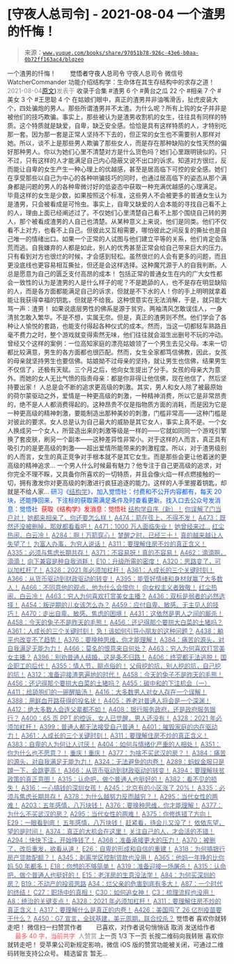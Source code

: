 # [守夜人总司令] - 2021-08-04 一个渣男的忏悔！

> 来源：[`www.yuque.com/books/share/97051b78-926c-43e6-b0aa-0b72ff163ac4/blqzeo`](https://www.yuque.com/books/share/97051b78-926c-43e6-b0aa-0b72ff163ac4/blqzeo)

<ne-p id="520f42f3293818f927861ebbd5b15da4_p_0" data-lake-id="520f42f3293818f927861ebbd5b15da4_p_0"><ne-text id="uf02bec66" style="color: rgb(51, 51, 51);">一个渣男的忏悔！</ne-text></ne-p> <ne-p id="69934cd57f8e5a1d229fcc244341b30f" data-lake-id="69934cd57f8e5a1d229fcc244341b30f"><ne-text id="u6a3e75ae" ne-fontsize="12" style="color: rgb(255, 255, 255);">原创</ne-text><ne-text id="u35a32d8d" ne-fontsize="14">觉悟者</ne-text><ne-text id="u01ec93dd" ne-fontsize="14">守夜人总司令</ne-text></ne-p> <ne-p id="300048ecbebc371e7f5a28cc45e33140" data-lake-id="300048ecbebc371e7f5a28cc45e33140"><ne-text id="ua90ec8c8" ne-fontsize="14" ne-bold="true" style="color: rgb(51, 51, 51);">守夜人总司令</ne-text></ne-p> <ne-p id="cdaa0a24d3ab7692e5ed270255c49f20" data-lake-id="cdaa0a24d3ab7692e5ed270255c49f20"><ne-text id="uc6c848e8" ne-fontsize="14" style="color: rgb(51, 51, 51);">微信号</ne-text><ne-text id="u040de454" ne-fontsize="14" style="color: rgb(51, 51, 51);">WatcherCommander</ne-text></ne-p> <ne-p id="f93b2638a045f32ee723b923d10fc1b0" data-lake-id="f93b2638a045f32ee723b923d10fc1b0"><ne-text id="u62843ae3" ne-fontsize="14" style="color: rgb(51, 51, 51);">功能介绍</ne-text><ne-text id="ubf332b35" ne-fontsize="14" style="color: rgb(51, 51, 51);">结构学：生命体在其生存结构中的求存之道！</ne-text></ne-p> <ne-p id="e21e246aa7303cd95b79653f5a49bbe3" data-lake-id="e21e246aa7303cd95b79653f5a49bbe3"><ne-text id="u4d8644d5" style="color: rgb(140, 140, 140);">2021-08-04</ne-text>[<ne-text id="ubee70393" ne-fontsize="14">原文</ne-text>](https://mp.weixin.qq.com/s?__biz=MzAxNDk1NjI2Mw==&mid=2247487012&idx=1&sn=42b2ce9db78ac07af88999902a8cf2f0&chksm=9b8a2dacacfda4ba416eead296009c68f8a0982de32726f4fa0a8bf96694829726253c79835d#rd))<ne-text id="ua62c8f10" ne-fontsize="14" style="color: rgb(140, 140, 140);">发表于</ne-text></ne-p> <ne-p id="9859ef74b394d95da3f91a5e6d998f0b" data-lake-id="9859ef74b394d95da3f91a5e6d998f0b"><ne-text id="ua5f592b7" style="color: rgb(51, 51, 51);">收录于合集</ne-text></ne-p> <ne-p id="3d41b93fcb350e5ec96d96b35c53b7ee" data-lake-id="3d41b93fcb350e5ec96d96b35c53b7ee"><ne-text id="u74f7f944" style="color: rgb(51, 51, 51);">#渣男 6 个</ne-text></ne-p> <ne-p id="28cd6afd122dbf9ca008a507bdcaf04f" data-lake-id="28cd6afd122dbf9ca008a507bdcaf04f"><ne-text id="ua4013744" style="color: rgb(51, 51, 51);">#黄台之瓜 22 个</ne-text></ne-p> <ne-p id="311424012eddcfc5400a69dbec472311" data-lake-id="311424012eddcfc5400a69dbec472311"><ne-text id="u8feb84ee" style="color: rgb(51, 51, 51);">#相亲 7 个</ne-text></ne-p> <ne-p id="28f7c9e2846c5af450e958befaf499cb" data-lake-id="28f7c9e2846c5af450e958befaf499cb"><ne-text id="u0e97153d" style="color: rgb(51, 51, 51);">#美女 3 个</ne-text></ne-p> <ne-p id="10b51d807d226504c100c0cf4ca5a643" data-lake-id="10b51d807d226504c100c0cf4ca5a643"><ne-text id="uaeaca799" style="color: rgb(51, 51, 51);">#王思聪 4 个</ne-text></ne-p> <ne-p id="75580283d1060dc52f3cd9200420aa8e" data-lake-id="75580283d1060dc52f3cd9200420aa8e"><ne-text id="u3d7c6607" style="color: rgb(51, 51, 51);">在姑娘们眼中，真正的渣男并非油嘴滑舌，扯虎皮装大个，四处骗炮的男人。那些所谓渣男并不太渣。为什么呢？所有上钩的女子并非是被他们的技巧欺骗。事实上，那些被认为是渣男收割机的女生，往往具有同样的特质。这个特质就是缺爱，自卑，缺乏安全感。恰恰是具有这样特质的人，才特别吃那一套。因为那一套是正常人坚持不下去的，但正常的女生也不需要别人那样对她。所以，谈不上是那些男人欺骗了那些女人，而是存在那种缺陷的女性天然的偏好那种男人。你以为她们心里不清楚对方是什么货色吗？她们心里跟明镜似的。只不过，只有这样的人才能满足自己内心隐蔽又说不出口的诉求。知道对方很烂，反而能让自卑的女生产生一种心理上的优越感，甚至是居高临下可控的安全感。她们在享受那些以自己为中心的各种哄骗技巧的同时，也通过居高临下的姿态从那个满身都是问题的男人的各种卑微讨好的低姿态中获取一种充满优越感的心理满足。</ne-text></ne-p> <ne-p id="b33a216ec5c97007a74b337b984bfa79" data-lake-id="b33a216ec5c97007a74b337b984bfa79"><ne-text id="u6fc70fcc" style="color: rgb(51, 51, 51);">毕竟这样的女生是少数，如果按照这个标准，这些男人不会被更多的普通女生认为是渣男，只会被看成是可怜虫。事实上，自卑又缺爱的人会本能的寻找自己看不上的人，理由上面已经阐述过了。不仅她们心里清楚自己看不上那个围绕自己转的男人，那个被看成渣男的人自己也清楚。从某种意义上来说，他们是同类。他们不仅看不上对方，也看不上自己。但彼此又互相需要，哪怕彼此之间反复的撕扯也是自己唯一的情绪出口。如果一个正常的人试图与他们建立平等的关系，他们肯定会落荒而逃。自我嫌弃的人都是如此，别人的优秀甚至正常会给自己带来巨大的压力。只有看到对方也很烂的时候，才会感到轻松。虽然很烂的人会有更多的问题，而且更没底线也更容易相互撕扯，但还是会这样选择。这种魔咒源于人的自我判断。人总是愿意为自己的匮乏支付高昂的成本！</ne-text></ne-p> <ne-p id="a437b74311e141ceeb63b682769f919b" data-lake-id="a437b74311e141ceeb63b682769f919b"><ne-text id="u8d5d641d" style="color: rgb(51, 51, 51);">包括正常的普通女生在内的广大女性都会一致性的认为是渣男的人是什么样子的呢？不是跪舔的人，也不是存在明显缺陷的人，而是各方面都能满足自己的诉求，但就是不下水的人！你的手上明明就拿着能让我获得幸福的钥匙，但就是不给我。这种恨意实在无法消解，于是，就只能大骂一声：渣男！</ne-text></ne-p> <ne-p id="5e09ccbef2d56469e8ea3b8a4b6ddd59" data-lake-id="5e09ccbef2d56469e8ea3b8a4b6ddd59"><ne-text id="u4c3fcb31" style="color: rgb(51, 51, 51);">如果说底层男性的佛系是源于贫穷。两袖清风怎敢误佳人，一身清贫怎敢入繁华。不是不想，实属无奈。但是，真正的渣男则不然。他们学会了各种让人愉悦的套路，也能支付得起各种仪式的成本。然而，当这一切都轻车熟路且毫不费力之时，整个游戏就变得索然无味，他们往往就会滋生出删号不玩的冲动。曾经又个这样的案例：一位高知家庭的漂亮姑娘领了一个男生去见父母。本来一切都比较满意，男生的各方面都也很匹配。然而，女生全家都笃信佛教，因此，女孩的母亲就坚持男生也要信佛。姑娘拗不过母亲的坚持，就让男生也信佛，结果男生不仅信了，还极有天赋。三个月之后，他向女生提出了分手。女孩的母亲大为意外。而她的女人无比气愤的指责母亲：都是你非得让他信佛，现在他信了，然后坚持要出家！</ne-text></ne-p> <ne-p id="ec603a6e14544c2954b32758ee8d2c03" data-lake-id="ec603a6e14544c2954b32758ee8d2c03"><ne-text id="u516b7af9" style="color: rgb(51, 51, 51);">人总是会不断的追求更高级的刺激。其实，男人和女人除了被最原始的荷尔蒙驱动之外，爱情是一种更高级的刺激，一种精神消费，所以它是非常昂贵的，绝不是人人都消费得起的。这种昂贵不仅是指物质方面的消耗，而是因为它是一种更高级的精神刺激，要能制造出那种美妙的刺激，门槛非常高——这种门槛是对彼此的要求。女人总是认为自己最大的威胁是其它女人，事实上真不是。一个女人换成另一个女人，所营造出来的刺激等级是一样的——它就如同同一个游戏引擎换了套皮肤，刷另一个副本——这种差异性非常小。对于这样的人而言，真正具有吸引力的是更高级的刺激——超出爱情所能带来的刺激程度。所以，对于渣男级别的人而言，女生的真正竞争对手根本就不是其它女生。而是那些会更让他着迷的更高级的精神追求…</ne-text></ne-p> <ne-p id="89672b9692903f73e89c51b3acf7adb3" data-lake-id="89672b9692903f73e89c51b3acf7adb3"><ne-text id="u46a999ce" style="color: rgb(51, 51, 51);">一个男人什么时候最有魅力？他专注于自己更高级的追求，对你完全不理不睬，又具备你所喜欢的一切特质，并且会像火焰一样点燃接触的一切，拥有激发你对更高级的刺激进行疯狂追逐的能力。这样的人手里握着钥匙，却就是不给人家…</ne-text></ne-p> <ne-p id="1e3f01a873ba3473af571a6275d730c1" data-lake-id="1e3f01a873ba3473af571a6275d730c1"><ne-text id="u578903ea" ne-bold="true" style="color: rgb(0, 82, 255);">研习《</ne-text>[<ne-text id="u01fdfa8e" ne-bold="true" style="color: rgb(87, 107, 149);">结构学</ne-text>](https://mp.weixin.qq.com/mp/appmsgalbum?action=getalbum&album_id=1318317199878225920&__biz=MzAxNDk1NjI2Mw==#wechat_redirect)<ne-text id="uf8d0e8ee" ne-bold="true" style="color: rgb(0, 82, 255);">》，加入觉悟社：付费和不公开内容都有，每天 20 块，还能挣回来，下注标的获取需满足条件及时查看更新。</ne-text><ne-text id="u75bf9953" style="color: rgb(0, 82, 255);">找入口去公众号发消息：觉悟社 </ne-text></ne-p> <ne-p id="53b4ac9ec94752b0775a9a5d533ec86d" data-lake-id="53b4ac9ec94752b0775a9a5d533ec86d" ne-alignment="center"><ne-text id="ub9decee9" ne-fontsize="13" style="color: rgb(255, 0, 0);">获取《结构学》发消息</ne-text><ne-text id="ud3d63e1d" ne-fontsize="13" ne-bold="true" style="color: rgb(255, 0, 0);">：觉悟社</ne-text></ne-p>  <ne-p id="8a687762c8676395bbd61802a67ffd16" data-lake-id="8a687762c8676395bbd61802a67ffd16"><ne-card data-card-name="image" data-card-type="inline" id="HGnWO" ne-fontsize="13" data-event-boundary="card" style="color: rgb(53, 53, 53);"><ne-p id="4228eae95eca4655b48dddfcee5f5e39" data-lake-id="4228eae95eca4655b48dddfcee5f5e39">[<ne-text id="uc883fd75" ne-fontsize="13" ne-bold="true" style="color: rgb(87, 107, 149);">结构学自序（新）！</ne-text>](http://mp.weixin.qq.com/s?__biz=MzIzMDYwOTM0Mg==&mid=2247485283&idx=1&sn=aa2b8554b8e5040f8f959636feaa06a3&chksm=e8b19fb2dfc616a430aa381b8da0815311244e694a69809cd92d0602ac34cfe5f1f419b3745e&scene=21#wechat_redirect)</ne-p> <ne-p id="adfbdbadf35b508e108ad4b821505599" data-lake-id="adfbdbadf35b508e108ad4b821505599">[<ne-text id="u665d2340" ne-bold="true" style="color: rgb(87, 107, 149);">你误解了门当户对！</ne-text>](http://mp.weixin.qq.com/s?__biz=MzAxNDk1NjI2Mw==&mid=2247486972&idx=1&sn=374297ef4332b1dc1c96c6e2f10e3212&chksm=9b8a2e74acfda762739dd58bec2cabe8b8d44717705d356953b94089dacb9225f702d4f76b31&scene=21#wechat_redirect)</ne-p> <ne-p id="75bd1d1d75f6fa4792f65d6ccf14d73e" data-lake-id="75bd1d1d75f6fa4792f65d6ccf14d73e">[<ne-text id="u916bfc89" ne-bold="true" style="color: rgb(87, 107, 149);">她都来相亲了，你还要怎么样！</ne-text>](http://mp.weixin.qq.com/s?__biz=MzAxNDk1NjI2Mw==&mid=2247486952&idx=1&sn=698aec6916d2eca5e758c25c4c634346&chksm=9b8a2e60acfda776b80a4f2f0d5c2fe4921fc821cdf029fa9d2fdc52fd708fc5a0b980d5d3d0&scene=21#wechat_redirect)</ne-p> <ne-p id="160a812c13e2d10c2292a404fd54f36d" data-lake-id="160a812c13e2d10c2292a404fd54f36d">[<ne-text id="u1369aa5e" ne-bold="true" style="color: rgb(87, 107, 149);">A474：箭在弦上，不得不发！</ne-text>](http://mp.weixin.qq.com/s?__biz=MzIzMDYwOTM0Mg==&mid=2247486092&idx=1&sn=d93b0ab35ba2828a708658dbd2e5ad9b&chksm=e8b1925ddfc61b4b12bc1b6a7e7e25a2fe7ff149b1c4f64810b2a5eefa97b8dc1bd1899dcf00&scene=21#wechat_redirect)</ne-p> <ne-p id="79d758d30c9f3ce4ec7a98a2f86f1e90" data-lake-id="79d758d30c9f3ce4ec7a98a2f86f1e90">[<ne-text id="ue5f9398d" ne-bold="true" style="color: rgb(87, 107, 149);">A473：既然还没被删掉，那就都看看吧！</ne-text>](http://mp.weixin.qq.com/s?__biz=MzAxNDk1NjI2Mw==&mid=2247487000&idx=1&sn=f379e55a20266461eda21ca7579488ae&chksm=9b8a2d90acfda4867941f50c44c78307c32b34b1bb40133fcaeb780e00231c17a528768e8d3b&scene=21#wechat_redirect)</ne-p> <ne-p id="e514858823a3e060446a7581119c9e90" data-lake-id="e514858823a3e060446a7581119c9e90">[<ne-text id="u03f59ae8" ne-bold="true" style="color: rgb(87, 107, 149);">A471：1000 万人面临失业！</ne-text>](http://mp.weixin.qq.com/s?__biz=MzIzMDYwOTM0Mg==&mid=2247486048&idx=1&sn=bf4938c29795e6b87e12bf1297f4583d&chksm=e8b192b1dfc61ba79abd79a8466233e918139d75e45a635323df32428b429405ecd140142e20&scene=21#wechat_redirect)</ne-p> <ne-p id="84c640cbf52e5f1724b4b115513eac72" data-lake-id="84c640cbf52e5f1724b4b115513eac72">[<ne-text id="uc4df7c21" style="color: rgb(87, 107, 149);">她曾经来过…</ne-text>](http://mp.weixin.qq.com/s?__biz=MzIzMDYwOTM0Mg==&mid=2247485952&idx=1&sn=34d55be594aab93b19679950b6ed5e71&chksm=e8b192d1dfc61bc755baa4666bf8ac2bdb2951685cc365029c18747e9bd694e78be2e6764413&scene=21#wechat_redirect)</ne-p> <ne-p id="01ad54792a244b523855de066c32d024" data-lake-id="01ad54792a244b523855de066c32d024">[<ne-text id="ue6c4c6c3" style="color: rgb(87, 107, 149);">红尘热闹，白云冷！</ne-text>](http://mp.weixin.qq.com/s?__biz=MzAxNDk1NjI2Mw==&mid=2247486913&idx=1&sn=6b387c24eb6d5e30ed150e13eded77a1&chksm=9b8a2e49acfda75fdfcfe0a7770792cdd85568a9ecb1bd9b67508b29df853aaba08bf27356d5&scene=21#wechat_redirect)</ne-p> <ne-p id="a7b3588eb823c878c27ecb5b1cfa7138" data-lake-id="a7b3588eb823c878c27ecb5b1cfa7138">[<ne-text id="u17d08e64" ne-bold="true" style="color: rgb(87, 107, 149);">A284：啊！万箭穿心！</ne-text>](http://mp.weixin.qq.com/s?__biz=MzAxNDk1NjI2Mw==&mid=2247486135&idx=1&sn=e950149b9b9147e9199cfc6093605950&chksm=9b8a293facfda029419b911d4b4fa91c73bbaf695b206df2cf15124d843f4bf4b80673baa394&scene=21#wechat_redirect)</ne-p> <ne-p id="894c2b261c1f51df43d64eac6e9d21fd" data-lake-id="894c2b261c1f51df43d64eac6e9d21fd">[<ne-text id="u65c667f1" ne-bold="true" style="color: rgb(87, 107, 149);">梦醒之时，已经三十！</ne-text>](http://mp.weixin.qq.com/s?__biz=MzIzMDYwOTM0Mg==&mid=2247484378&idx=1&sn=e3a058584a13d7a5267315113964280d&chksm=e8b19b0bdfc6121df4af4b77d2d826fd0f4132ccfdee48132ce8cf86eb1ba45b898be83d1dc7&scene=21#wechat_redirect)</ne-p> <ne-p id="597e960756f24bc1b4c092d4004cdd02" data-lake-id="597e960756f24bc1b4c092d4004cdd02">[<ne-text id="u34bb2c35" style="color: rgb(87, 107, 149);">真的越来越让人失望了！</ne-text>](http://mp.weixin.qq.com/s?__biz=MzAxNDk1NjI2Mw==&mid=2247486978&idx=1&sn=476c0213daf06806a9cb4179f8fd2011&chksm=9b8a2d8aacfda49c36a98c6af180992a4f621f62b4aee05d95db53cb52d24d3945b8cf9b32e7&scene=21#wechat_redirect)</ne-p> <ne-p id="9d766dc35c6b9939da03d0cf5069b3ca" data-lake-id="9d766dc35c6b9939da03d0cf5069b3ca">[<ne-text id="u0391900a" ne-fontsize="13" style="color: rgb(87, 107, 149);">为富人办事，为穷人说话！</ne-text>](http://mp.weixin.qq.com/s?__biz=MzIzMDYwOTM0Mg==&mid=2247484462&idx=1&sn=195ebab17907fba73c69ae7a11bc40ad&chksm=e8b19cffdfc615e9b2f88327d492813afa3656859f4d67a6d831ac1cf684a54b760a8b8edcd6&scene=21#wechat_redirect)</ne-p> <ne-p id="926d60f5813fe6850edc1a2f69121711" data-lake-id="926d60f5813fe6850edc1a2f69121711">[<ne-text id="u51a8b302" ne-bold="true" style="color: rgb(87, 107, 149);">A311：要理解住房不炒的真正含义！</ne-text>](http://mp.weixin.qq.com/s?__biz=MzIzMDYwOTM0Mg==&mid=2247484959&idx=1&sn=090583ec50bfd9febec1de463c2672f6&chksm=e8b19ecedfc617d8629080f6745c8de013cfe875de26eef6767b2d5c10782650223ed15f807b&scene=21#wechat_redirect)</ne-p> <ne-p id="f969793d9ef2efeab44a073a545c697a" data-lake-id="f969793d9ef2efeab44a073a545c697a">[<ne-text id="uae660ef0" style="color: rgb(87, 107, 149);">A335：必须与焦虑长期共存！</ne-text>](http://mp.weixin.qq.com/s?__biz=MzIzMDYwOTM0Mg==&mid=2247486029&idx=1&sn=45b888eb3452a9104ed36243fdbb4aa2&chksm=e8b1929cdfc61b8a7b7854939f2d4c7581c88e5d1ea5a034c0154c6349db158944ffafd55cf7&scene=21#wechat_redirect)</ne-p> <ne-p id="6b610739d460ec9697b724a45a7fe0c9" data-lake-id="6b610739d460ec9697b724a45a7fe0c9">[<ne-text id="ua1292a80" style="color: rgb(87, 107, 149);">A371：不容易呀！真的不容易！</ne-text>](http://mp.weixin.qq.com/s?__biz=MzIzMDYwOTM0Mg==&mid=2247486041&idx=1&sn=fec513708b0d9bc83b5912a358fcb434&chksm=e8b19288dfc61b9e1edbb310bb2ae057d613729fa466ae986dc536610924cb9d6ebc8531c262&scene=21#wechat_redirect)</ne-p> <ne-p id="1d03f9a6af4b307cc60d7956552b8e2d" data-lake-id="1d03f9a6af4b307cc60d7956552b8e2d">[<ne-text id="uc528195b" style="color: rgb(87, 107, 149);">A462：滴滴啊，滴滴！</ne-text>](http://mp.weixin.qq.com/s?__biz=MzIzMDYwOTM0Mg==&mid=2247485987&idx=1&sn=b148f4fdd1b8e4c5a6adb9d8ee37eb07&chksm=e8b192f2dfc61be45f8f6378c8a11a241ae609bc3afbc389d32df451c5f0e562ba590bcee88f&scene=21#wechat_redirect)</ne-p> <ne-p id="ff6675096ecd5cc74d90df6d2b4a87ba" data-lake-id="ff6675096ecd5cc74d90df6d2b4a87ba">[<ne-text id="u3d963320" style="color: rgb(87, 107, 149);">向下兼容是种自我消耗！</ne-text>](http://mp.weixin.qq.com/s?__biz=MzAxNDk1NjI2Mw==&mid=2247486535&idx=1&sn=e87304f3a33f1cd0425186362901eb04&chksm=9b8a2fcfacfda6d92af7f3b026ef129368c01361e40f2db3be32500a1e68fb99f1f35ec22a6b&scene=21#wechat_redirect)</ne-p> <ne-p id="afe89ac08ca183d3272463a618dbd5f7" data-lake-id="afe89ac08ca183d3272463a618dbd5f7">[<ne-text id="u263d95aa" ne-bold="true" style="color: rgb(87, 107, 149);">E10：升级所需的密度！</ne-text>](http://mp.weixin.qq.com/s?__biz=MzAxNDk1NjI2Mw==&mid=2247485337&idx=1&sn=e93780b3d10de5b467e71f326eb12838&chksm=9b8a2411acfdad07d858079223ba3eda77fe88caa8d769030eb67c15f5511fab584f8d1244ca&scene=21#wechat_redirect)</ne-p> <ne-p id="80061861e32f5094f33760f409404fee" data-lake-id="80061861e32f5094f33760f409404fee">[<ne-text id="u97f7bb4d" ne-fontsize="13" ne-bold="true" style="color: rgb(87, 107, 149);">A320：思路变了，可以加杠杆了！</ne-text>](http://mp.weixin.qq.com/s?__biz=MzIzMDYwOTM0Mg==&mid=2247485041&idx=1&sn=add2174fa42806f885a456a072ee4fee&chksm=e8b19ea0dfc617b6734e013f780112fdd88f28ad5312ce423fea1d75da4c3757660dab175208&scene=21#wechat_redirect)</ne-p> <ne-p id="95c5a85966dcd20dfb22686f369ae14c" data-lake-id="95c5a85966dcd20dfb22686f369ae14c">[<ne-text id="u95ebe62a" ne-bold="true" style="color: rgb(87, 107, 149);">A328：2021 年必须加杠杆！</ne-text>](http://mp.weixin.qq.com/s?__biz=MzIzMDYwOTM0Mg==&mid=2247485087&idx=1&sn=24d72f6a71bddb8954a03be5db246538&chksm=e8b19e4edfc617587a8ae645885a89ab8c3c6f67730a026d9c7c9a94ab3051ca480302147fc0&scene=21#wechat_redirect)</ne-p> <ne-p id="0993424b0cb975b050414dc5a1276a38" data-lake-id="0993424b0cb975b050414dc5a1276a38">[<ne-text id="uade130f2" ne-bold="true" style="color: rgb(87, 107, 149);">A361：人成长的三个关键时刻！</ne-text>](http://mp.weixin.qq.com/s?__biz=MzAxNDk1NjI2Mw==&mid=2247486472&idx=1&sn=8b46d73659ff81e3d7bd544e1718a94f&chksm=9b8a2f80acfda69601b059cb0180f8841eda098200c32c84ad6430bb8fbe33a9021fa7890344&scene=21#wechat_redirect)</ne-p> <ne-p id="4d24904105b7e81901f74366283d688a" data-lake-id="4d24904105b7e81901f74366283d688a">[<ne-text id="u949d0f3f" ne-bold="true" style="color: rgb(87, 107, 149);">A366：从货币驱动到财政驱动的转变！</ne-text>](http://mp.weixin.qq.com/s?__biz=MzIzMDYwOTM0Mg==&mid=2247485347&idx=1&sn=a916df57ddc7230366719fbecc6c1704&chksm=e8b19f72dfc61664fd99844bfe3ffffb5d6f088807c84d99f11ddbc7410b2eed67bc4c615d53&scene=21#wechat_redirect)</ne-p> <ne-p id="10fc9f3ae592967d9b097e22cef9c400" data-lake-id="10fc9f3ae592967d9b097e22cef9c400">[<ne-text id="u3e5daec1" ne-bold="true" style="color: rgb(87, 107, 149);">A395：能管好情绪和身材就赢了大多数人！</ne-text>](http://mp.weixin.qq.com/s?__biz=MzIzMDYwOTM0Mg==&mid=2247485513&idx=1&sn=1d5d250c1e4db7d1b6d3072e559b4426&chksm=e8b19098dfc6198e415af60c0ba7dfa61e698a502a658c26205b2289bbd2e33502a77154c9a8&scene=21#wechat_redirect)</ne-p> <ne-p id="769eae942285ca8b3a776d9cee60e352" data-lake-id="769eae942285ca8b3a776d9cee60e352">[<ne-text id="u2cbe99f0" style="color: rgb(87, 107, 149);">A466：不同意他的观点，他为什么会恨你！</ne-text>](http://mp.weixin.qq.com/s?__biz=MzIzMDYwOTM0Mg==&mid=2247486017&idx=1&sn=c43fc42bef087329cbd30efe3cfac9c1&chksm=e8b19290dfc61b868ecab28cc923eaf39a3fa4af90166d41bdaeeab0cbb1c450f46963c7a537&scene=21#wechat_redirect)</ne-p> <ne-p id="bfa89cef0dd50d1f5bb483d38d8600a5" data-lake-id="bfa89cef0dd50d1f5bb483d38d8600a5">[<ne-text id="u7bbc2dde" style="color: rgb(87, 107, 149);">向女权主义者致敬！</ne-text>](http://mp.weixin.qq.com/s?__biz=MzIzMDYwOTM0Mg==&mid=2247485914&idx=1&sn=cb260e0cec6b1e24661013278d412581&chksm=e8b1910bdfc6181d9f5f293493e2505dcec25647d0521d5ec62f92be5e32c04d0927583b6eb1&scene=21#wechat_redirect)</ne-p> <ne-p id="16fb42fc4a22a380d4167c62e1589620" data-lake-id="16fb42fc4a22a380d4167c62e1589620">[<ne-text id="u012b932b" ne-bold="true" style="color: rgb(87, 107, 149);">红尘热闹，白云冷！</ne-text>](http://mp.weixin.qq.com/s?__biz=MzAxNDk1NjI2Mw==&mid=2247486913&idx=1&sn=6b387c24eb6d5e30ed150e13eded77a1&chksm=9b8a2e49acfda75fdfcfe0a7770792cdd85568a9ecb1bd9b67508b29df853aaba08bf27356d5&scene=21#wechat_redirect)</ne-p> <ne-p id="43421d989be0f90481043232f7c4c273" data-lake-id="43421d989be0f90481043232f7c4c273">[<ne-text id="uc8da75a7" style="color: rgb(87, 107, 149);">A463：穷人为何喜欢打赏美女主播？</ne-text>](http://mp.weixin.qq.com/s?__biz=MzAxNDk1NjI2Mw==&mid=2247486946&idx=1&sn=02b97e3edf41d8c369d0dcd8159b34a7&chksm=9b8a2e6aacfda77c923267d9e850b21a4aa0060b4e386c39c31396d4368568819f5d8fe1b293&scene=21#wechat_redirect)</ne-p> <ne-p id="c37fc5c32212308d9fefc951479b282b" data-lake-id="c37fc5c32212308d9fefc951479b282b">[<ne-text id="ua46202ab" ne-bold="true" style="color: rgb(87, 107, 149);">A436：双标是弱者的必然选择！</ne-text>](http://mp.weixin.qq.com/s?__biz=MzIzMDYwOTM0Mg==&mid=2247485909&idx=1&sn=c64a96a6f11c7ff756ce005441035200&chksm=e8b19104dfc61812546950789d22fe83ba04b34c72337fb6dc6041ec4dfa6c2c9ec3005f80c5&scene=21#wechat_redirect)</ne-p> <ne-p id="9e87729e0a78723705594a7448ebd25c" data-lake-id="9e87729e0a78723705594a7448ebd25c">[<ne-text id="ue0d99c0f" ne-bold="true" style="color: rgb(87, 107, 149);">A454：叛逆期的儿女该怎么办？</ne-text>](http://mp.weixin.qq.com/s?__biz=MzIzMDYwOTM0Mg==&mid=2247485905&idx=1&sn=5bc216c1efbdd63a5427f2e8f14a05aa&chksm=e8b19100dfc61816cac6fa6803bd12ed6e4b5b17b041fe881287977fe3d5777be9be650b1929&scene=21#wechat_redirect)</ne-p> <ne-p id="f023a7bbe38d2c546eff3254f4c15d55" data-lake-id="f023a7bbe38d2c546eff3254f4c15d55">[<ne-text id="u56f99a98" ne-bold="true" style="color: rgb(87, 107, 149);">A459：应付自卑、敏感、无主见人的技巧！</ne-text>](http://mp.weixin.qq.com/s?__biz=MzIzMDYwOTM0Mg==&mid=2247485964&idx=1&sn=26abacda930c0736198fcda6a29a4124&chksm=e8b192dddfc61bcb5067afda3e3d8c0b18c348dfd479d26e44565e5ae9850495e82ca755e0dc&scene=21#wechat_redirect)</ne-p> <ne-p id="b1e692ef031e9c53faab8012695ae064" data-lake-id="b1e692ef031e9c53faab8012695ae064">[<ne-text id="u5752870c" ne-bold="true" style="color: rgb(87, 107, 149);">A470：走出自卑、敏感、焦虑的困境！</ne-text>](http://mp.weixin.qq.com/s?__biz=MzIzMDYwOTM0Mg==&mid=2247486038&idx=1&sn=8ca06dd9791f0b1812e4207ab9f3da17&chksm=e8b19287dfc61b916da5943853087e236284ac52258cd2e2ab23e17ed8cf86284d2928eb5501&scene=21#wechat_redirect)</ne-p> <ne-p id="527649d3c0970193574f2f2a30aa10ee" data-lake-id="527649d3c0970193574f2f2a30aa10ee">[<ne-text id="u118f6b8f" style="color: rgb(87, 107, 149);">A431：这依然是男人之间的厮杀！</ne-text>](http://mp.weixin.qq.com/s?__biz=MzIzMDYwOTM0Mg==&mid=2247485701&idx=1&sn=571c99a3870dffc7743e8eef31f21412&chksm=e8b191d4dfc618c29429d8a6ed6d0b9e7a8f0b9224aa332f9c996f4869c95ef44aabf3896670&scene=21#wechat_redirect)</ne-p> <ne-p id="bfc2f18e226e73a2bb05ecd4b4534154" data-lake-id="bfc2f18e226e73a2bb05ecd4b4534154">[<ne-text id="u9feb8970" style="color: rgb(87, 107, 149);">A458：今天的兔子不是昨天的毛熊！</ne-text>](http://mp.weixin.qq.com/s?__biz=MzIzMDYwOTM0Mg==&mid=2247485945&idx=1&sn=e575799e1d693147593aca2220da1ab8&chksm=e8b19128dfc6183eb8468a4f462cf4612c11b8770de4b4f21a3978873eafc06e5e1e789db5d4&scene=21#wechat_redirect)</ne-p> <ne-p id="eafd158192ae06bf9b4857a117f2c07d" data-lake-id="eafd158192ae06bf9b4857a117f2c07d">[<ne-text id="u3ec26d96" style="color: rgb(87, 107, 149);">A456：还记得那个要拱大白菜的土猪吗？</ne-text>](http://mp.weixin.qq.com/s?__biz=MzIzMDYwOTM0Mg==&mid=2247485924&idx=1&sn=b45719fc6478b23aed980b6a6247c001&chksm=e8b19135dfc61823995ba6365171503f43240830eb72900ab37722e8c862dca2e474964d3573&scene=21#wechat_redirect)</ne-p> <ne-p id="0052569f4cc0e9d14371b2df0cbea7f6" data-lake-id="0052569f4cc0e9d14371b2df0cbea7f6">[<ne-text id="u0771d7d4" ne-bold="true" style="color: rgb(87, 107, 149);">A361：人成长的三个关键时刻！</ne-text>](http://mp.weixin.qq.com/s?__biz=MzIzMDYwOTM0Mg==&mid=2247485321&idx=1&sn=54e54e0b0cf78b3b58fb0bf17a1530fd&chksm=e8b19f58dfc6164e8e99c69f0cd7e900c07daf2313aae9d72766ec6ab6c109bdbecac613508a&scene=21#wechat_redirect)</ne-p> <ne-p id="3ac6da120c15b87f8b40f6a65e68f4e1" data-lake-id="3ac6da120c15b87f8b40f6a65e68f4e1">[<ne-text id="u8093d2c6" ne-bold="true" style="color: rgb(87, 107, 149);">急！该如何引导小朋友的这种问题？</ne-text>](http://mp.weixin.qq.com/s?__biz=MzIzMDYwOTM0Mg==&mid=2247485765&idx=1&sn=484dfcac75988fc41c1cc24c61986672&chksm=e8b19194dfc618829ee497890ec7e6e9eaaf0ab09472d2a8fae77940f45a093787e05feb2e12&scene=21#wechat_redirect)</ne-p> <ne-p id="a267235024678fed9f2405a93d258bac" data-lake-id="a267235024678fed9f2405a93d258bac">[<ne-text id="ufc3dea13" style="color: rgb(87, 107, 149);">A438：躺平也改变不了趋势！</ne-text>](http://mp.weixin.qq.com/s?__biz=MzIzMDYwOTM0Mg==&mid=2247485741&idx=1&sn=4bf64e053a2548715f7fb81cf973ee72&chksm=e8b191fcdfc618ea8427f2c46f7ec4bf26efa65780bcdee6666dc8ed6125843d4c3c0b8d2bf1&scene=21#wechat_redirect)</ne-p> <ne-p id="6af9d5dbcc1add3c24feb08dac62321d" data-lake-id="6af9d5dbcc1add3c24feb08dac62321d">[<ne-text id="u00dab447" style="color: rgb(87, 107, 149);">A376：要换种思维，你才能理解！</ne-text>](http://mp.weixin.qq.com/s?__biz=MzAxNDk1NjI2Mw==&mid=2247486529&idx=1&sn=3a50ada30a5ae0448d686c6a0c809919&chksm=9b8a2fc9acfda6df5e9243deb6e9df9a7cc0912eabd0a9c00322d42ed4c25c2daedc8de6b6ca&scene=21#wechat_redirect)</ne-p> <ne-p id="1587a9235b1eed419f0b665592e69152" data-lake-id="1587a9235b1eed419f0b665592e69152">[<ne-text id="u0618e76d" style="color: rgb(87, 107, 149);">A384：痛苦的源头，对自我满足无能为力！</ne-text>](http://mp.weixin.qq.com/s?__biz=MzIzMDYwOTM0Mg==&mid=2247485456&idx=1&sn=68f53a8afad59347555fb2a7f0383953&chksm=e8b190c1dfc619d73e1eea34e84940f31dd3d1e9b21c248da1ee705337e5225f583a20145cf2&scene=21#wechat_redirect)</ne-p> <ne-p id="dbf4f717a9faa052af2a6690e761bf1d" data-lake-id="dbf4f717a9faa052af2a6690e761bf1d">[<ne-text id="ue6924e54" style="color: rgb(87, 107, 149);">A466：莫名的恨意来自何处？</ne-text>](http://mp.weixin.qq.com/s?__biz=MzIzMDYwOTM0Mg==&mid=2247486017&idx=1&sn=c43fc42bef087329cbd30efe3cfac9c1&chksm=e8b19290dfc61b868ecab28cc923eaf39a3fa4af90166d41bdaeeab0cbb1c450f46963c7a537&scene=21#wechat_redirect)</ne-p> <ne-p id="7d6bfc9db440ec4410c26a46722be706" data-lake-id="7d6bfc9db440ec4410c26a46722be706">[<ne-text id="u01827e8e" style="color: rgb(87, 107, 149);">A463：穷人为何喜欢打赏美女主播？</ne-text>](http://mp.weixin.qq.com/s?__biz=MzAxNDk1NjI2Mw==&mid=2247486946&idx=1&sn=02b97e3edf41d8c369d0dcd8159b34a7&chksm=9b8a2e6aacfda77c923267d9e850b21a4aa0060b4e386c39c31396d4368568819f5d8fe1b293&scene=21#wechat_redirect)</ne-p> <ne-p id="dae54deac55179d9707f5124b88e52f1" data-lake-id="dae54deac55179d9707f5124b88e52f1">[<ne-text id="uf05ed1b6" ne-bold="true" style="color: rgb(87, 107, 149);">A396：别劝普通人结婚，这是条不归路！</ne-text>](http://mp.weixin.qq.com/s?__biz=MzIzMDYwOTM0Mg==&mid=2247485522&idx=1&sn=1ca0fbcf611840709338762d9b0740ad&chksm=e8b19083dfc61995e3d3342df95fafc121489a87589d719130dd832142d3680bd4ee07ad2d44&scene=21#wechat_redirect)</ne-p> <ne-p id="3c6cd9dbc5238c7c4df1123c7d80f71a" data-lake-id="3c6cd9dbc5238c7c4df1123c7d80f71a">[<ne-text id="ud3053781" ne-bold="true" style="color: rgb(87, 107, 149);">A406：终究都无法逃脱！</ne-text>](http://mp.weixin.qq.com/s?__biz=MzAxNDk1NjI2Mw==&mid=2247486637&idx=1&sn=b039f9b804c1c7a9ff0c690b5f0f5815&chksm=9b8a2f25acfda63339e1d8f8e91d9fcb740e8140576bd6a4a23aea0d031bfc7d207455a5446d&scene=21#wechat_redirect)</ne-p> <ne-p id="6268231e3a6d3a046e21204681f7de0c" data-lake-id="6268231e3a6d3a046e21204681f7de0c">[<ne-text id="uc59cd6a2" style="color: rgb(87, 107, 149);">国企职工的后代！</ne-text>](http://mp.weixin.qq.com/s?__biz=MzIzMDYwOTM0Mg==&mid=2247485992&idx=1&sn=feee2c96a03d19b3d09ef26a4c773d67&chksm=e8b192f9dfc61befac7603d46f65577b559005a32b0f34f6cdd7581c9cac760f8f93cdd78da1&scene=21#wechat_redirect)</ne-p> <ne-p id="25939bab6a9916413a3bf706cae4661f" data-lake-id="25939bab6a9916413a3bf706cae4661f">[<ne-text id="u47cf8acc" ne-bold="true" style="color: rgb(87, 107, 149);">A355：情人节，聊点俗的！</ne-text>](http://mp.weixin.qq.com/s?__biz=MzAxNDk1NjI2Mw==&mid=2247486442&idx=1&sn=2ed76ec8cb69dfe51023fb4f426eeb51&chksm=9b8a2862acfda17469215d16d6bfa7210211dfb0cf4418774fc0ea014de0f6184c9b01b82f70&scene=21#wechat_redirect)</ne-p> <ne-p id="5ed4dc117b1a6e2166ba2bb05d47815e" data-lake-id="5ed4dc117b1a6e2166ba2bb05d47815e">[<ne-text id="ud492fec0" ne-bold="true" style="color: rgb(87, 107, 149);">父母挖的坑，别人挖的坑，自己挖的坑！</ne-text>](http://mp.weixin.qq.com/s?__biz=MzAxNDk1NjI2Mw==&mid=2247486426&idx=1&sn=8707934ad2fe2f8017d6b7810fd61c17&chksm=9b8a2852acfda1441fded7bab2456dd2493073ad3e5d541e1080d1739879b86c25a3a61df79a&scene=21#wechat_redirect)</ne-p> <ne-p id="d0ddfcaa29a53d1de2152a00e8ad1e8b" data-lake-id="d0ddfcaa29a53d1de2152a00e8ad1e8b">[<ne-text id="ua0075a15" ne-bold="true" style="color: rgb(87, 107, 149);">A312：准备迎接渣男遍地的时代！</ne-text>](http://mp.weixin.qq.com/s?__biz=MzAxNDk1NjI2Mw==&mid=2247486258&idx=1&sn=b0520193c2edddabe9eea73a102f0455&chksm=9b8a28baacfda1ac0e54d4268851a8be02c935fd7006b3d527d27be12be8db176322294894dc&scene=21#wechat_redirect)</ne-p> <ne-p id="866c5ebee25508834f0c1b314ec015c1" data-lake-id="866c5ebee25508834f0c1b314ec015c1">[<ne-text id="u1e81ad02" ne-bold="true" style="color: rgb(87, 107, 149);">A458：今天的兔子不是昨天的毛熊！</ne-text>](http://mp.weixin.qq.com/s?__biz=MzIzMDYwOTM0Mg==&mid=2247485945&idx=1&sn=e575799e1d693147593aca2220da1ab8&chksm=e8b19128dfc6183eb8468a4f462cf4612c11b8770de4b4f21a3978873eafc06e5e1e789db5d4&scene=21#wechat_redirect)</ne-p> <ne-p id="4178cb1f0cfb1f373da90ad5b9f447c6" data-lake-id="4178cb1f0cfb1f373da90ad5b9f447c6">[<ne-text id="u0fb79a7f" ne-bold="true" style="color: rgb(87, 107, 149);">A456：还记得那个要拱大白菜的土猪吗？</ne-text>](http://mp.weixin.qq.com/s?__biz=MzIzMDYwOTM0Mg==&mid=2247485924&idx=1&sn=b45719fc6478b23aed980b6a6247c001&chksm=e8b19135dfc61823995ba6365171503f43240830eb72900ab37722e8c862dca2e474964d3573&scene=21#wechat_redirect)</ne-p> <ne-p id="5badf02dd149aeea4d29fc1456086235" data-lake-id="5badf02dd149aeea4d29fc1456086235">[<ne-text id="u5f0dfc2c" ne-bold="true" style="color: rgb(87, 107, 149);">A455：碳中和的下注机会（一）</ne-text>](http://mp.weixin.qq.com/s?__biz=MzIzMDYwOTM0Mg==&mid=2247485919&idx=1&sn=d22bc163774f121a3160c796b79c6e08&chksm=e8b1910edfc61818826929c8e3c58a2edb1e0b113dbda69b8d69d154b36814292142f6602b56&scene=21#wechat_redirect)</ne-p> <ne-p id="a041bc1356a14a026f72051067043ba9" data-lake-id="a041bc1356a14a026f72051067043ba9">[<ne-text id="udaf23672" ne-bold="true" style="color: rgb(87, 107, 149);">A411：给舔狗们的一碗醒脑汤！</ne-text>](http://mp.weixin.qq.com/s?__biz=MzIzMDYwOTM0Mg==&mid=2247485578&idx=1&sn=4c1d6ceb83cfe3026bd4ea0a647ee09b&chksm=e8b1905bdfc6194dd390ab83adb8b4b84d90d56c9dcc172ef89e818cc81d5f8ae29e0e19364b&scene=21#wechat_redirect)</ne-p> <ne-p id="f71f20d8df1a2be96f76f87c198655d6" data-lake-id="f71f20d8df1a2be96f76f87c198655d6">[<ne-text id="udc5d2b0c" ne-bold="true" style="color: rgb(87, 107, 149);">A416：大多数男人对女人存在一个误解！</ne-text>](http://mp.weixin.qq.com/s?__biz=MzIzMDYwOTM0Mg==&mid=2247485628&idx=1&sn=80723cca31f80ad3392d510361352789&chksm=e8b1906ddfc6197bfee4ffca459efcb4ac2cdae12ca2191cdcfe476a5ee462a905012b58c2aa&scene=21#wechat_redirect)</ne-p> <ne-p id="19ee74862605e470362bc8f7bbab5f7d" data-lake-id="19ee74862605e470362bc8f7bbab5f7d">[<ne-text id="u3e03eac0" style="color: rgb(87, 107, 149);">A388：用鲜血开路获得的投名状！</ne-text>](http://mp.weixin.qq.com/s?__biz=MzIzMDYwOTM0Mg==&mid=2247485591&idx=1&sn=a8443453e3caf1f201006eeec8e6e539&chksm=e8b19046dfc61950e63e29bb93049ce90b3228913e9ecee99a2f01b8fdda7cd8966a054241a9&scene=21#wechat_redirect)</ne-p> <ne-p id="1fa9f05d3cbe5f8f9c99cf4c5ba050db" data-lake-id="1fa9f05d3cbe5f8f9c99cf4c5ba050db">[<ne-text id="u0178dcc0" style="color: rgb(87, 107, 149);">A405：养老对普通人将会是一个深渊！</ne-text>](http://mp.weixin.qq.com/s?__biz=MzIzMDYwOTM0Mg==&mid=2247485587&idx=1&sn=f00402b3fdc5062ee5c5382295ac4dcb&chksm=e8b19042dfc619546bf0a0905d2733d900b7594f1564f1fa7528399053b93dc53f4d14c009fb&scene=21#wechat_redirect)[<ne-text id="u0bf7f168" ne-bold="true" style="color: rgb(87, 107, 149);">A412：绝大多数人会连父辈都不如！</ne-text>](http://mp.weixin.qq.com/s?__biz=MzIzMDYwOTM0Mg==&mid=2247485583&idx=1&sn=b2e8225541c746b6ef86109a5979b226&chksm=e8b1905edfc61948b309b792363d443ffd85874ca1628ef16059a3a3dbe26f2414ade7e877b7&scene=21#wechat_redirect)</ne-p> <ne-p id="30d56bfe9215d6b200bfb803ee5e7fa8" data-lake-id="30d56bfe9215d6b200bfb803ee5e7fa8">[<ne-text id="u2ba5ed58" ne-bold="true" style="color: rgb(87, 107, 149);">A408：银行服务政府，还是政府服务银行？</ne-text>](http://mp.weixin.qq.com/s?__biz=MzIzMDYwOTM0Mg==&mid=2247485566&idx=1&sn=b2f8e7b1e23373d274e85d7cc07742e8&chksm=e8b190afdfc619b91c650812d3dd523bd26305e4d1913d93b60c97e89a7f85a132318af2eb7a&scene=21#wechat_redirect)</ne-p> <ne-p id="d4758f725ceb9fecb7513b1570780373" data-lake-id="d4758f725ceb9fecb7513b1570780373">[<ne-text id="u4f49f0eb" style="color: rgb(87, 107, 149);">A400：65 页 PPT 的控诉，女人已觉醒，男人还没有！</ne-text>](http://mp.weixin.qq.com/s?__biz=MzAxNDk1NjI2Mw==&mid=2247486616&idx=1&sn=137b4c0331b70800453c348e696ddc0e&chksm=9b8a2f10acfda6062c41e5bd66c3df597325b7278638f7c392e1d4420ac031894b3f4fae7d3f&scene=21#wechat_redirect)</ne-p> <ne-p id="f094d494b353cada51a73aad09428a77" data-lake-id="f094d494b353cada51a73aad09428a77">[<ne-text id="u220de562" ne-bold="true" style="color: rgb(87, 107, 149);">A328：2021 年必须加杠杆！</ne-text>](http://mp.weixin.qq.com/s?__biz=MzIzMDYwOTM0Mg==&mid=2247485087&idx=1&sn=24d72f6a71bddb8954a03be5db246538&chksm=e8b19e4edfc617587a8ae645885a89ab8c3c6f67730a026d9c7c9a94ab3051ca480302147fc0&scene=21#wechat_redirect)</ne-p> <ne-p id="88f90e27b2c25a3a08db2b5890bedbb5" data-lake-id="88f90e27b2c25a3a08db2b5890bedbb5">[<ne-text id="u9f95aeb3" ne-bold="true" style="color: rgb(87, 107, 149);">A399：普通人都无法接受自己普通！</ne-text>](http://mp.weixin.qq.com/s?__biz=MzIzMDYwOTM0Mg==&mid=2247485532&idx=1&sn=d2766bad0b8aa0bd62dec3e5683962d6&chksm=e8b1908ddfc6199b207488a06e91893fba88232ed95b68b39be4b4e37f7f64da36ec946c17d7&scene=21#wechat_redirect)</ne-p> <ne-p id="752915d22f5efcc797745b3367674673" data-lake-id="752915d22f5efcc797745b3367674673">[<ne-text id="u5d4f4297" ne-bold="true" style="color: rgb(87, 107, 149);">A401：摧毁家庭的内在驱动力！</ne-text>](http://mp.weixin.qq.com/s?__biz=MzIzMDYwOTM0Mg==&mid=2247485539&idx=1&sn=fcaf71f3968154e6125005c1334d6b59&chksm=e8b190b2dfc619a41aa5740d347fb5a26dccbf7fba8a2c9a543626c2103defaab0a19ccfe3f2&scene=21#wechat_redirect)</ne-p> <ne-p id="316dec9a46898587d6bd8d519f9115ce" data-lake-id="316dec9a46898587d6bd8d519f9115ce">[<ne-text id="u9c1e2324" ne-bold="true" style="color: rgb(87, 107, 149);">A361：人成长的三个关键时刻！</ne-text>](http://mp.weixin.qq.com/s?__biz=MzAxNDk1NjI2Mw==&mid=2247486472&idx=1&sn=8b46d73659ff81e3d7bd544e1718a94f&chksm=9b8a2f80acfda69601b059cb0180f8841eda098200c32c84ad6430bb8fbe33a9021fa7890344&scene=21#wechat_redirect)</ne-p> <ne-p id="a46a417f0fcf9892d5346c497737b96e" data-lake-id="a46a417f0fcf9892d5346c497737b96e">[<ne-text id="u7c2985d8" ne-bold="true" style="color: rgb(87, 107, 149);">A311：要理解住房不炒的真正含义！</ne-text>](http://mp.weixin.qq.com/s?__biz=MzIzMDYwOTM0Mg==&mid=2247484959&idx=1&sn=090583ec50bfd9febec1de463c2672f6&chksm=e8b19ecedfc617d8629080f6745c8de013cfe875de26eef6767b2d5c10782650223ed15f807b&scene=21#wechat_redirect)</ne-p> <ne-p id="84c603c7744dd84429f4d9c92c545fcb" data-lake-id="84c603c7744dd84429f4d9c92c545fcb">[<ne-text id="u3715dc6b" ne-bold="true" style="color: rgb(87, 107, 149);">A383：自卑的人为何让人讨厌！</ne-text>](http://mp.weixin.qq.com/s?__biz=MzIzMDYwOTM0Mg==&mid=2247485464&idx=1&sn=3ebe8a620ca2e53b61b160cda3214735&chksm=e8b190c9dfc619dfcbc895f13edc437575da2071b570e6be8e772b548167103ec5885375d812&scene=21#wechat_redirect)</ne-p> <ne-p id="99cbdb6e7fb7303c8495261fc723f369" data-lake-id="99cbdb6e7fb7303c8495261fc723f369">[<ne-text id="u9e7e936c" ne-bold="true" style="color: rgb(87, 107, 149);">A404：如何与情绪化严重的人相处！</ne-text>](http://mp.weixin.qq.com/s?__biz=MzIzMDYwOTM0Mg==&mid=2247485553&idx=1&sn=6d1c1a7707a186538fc8633a695ffcac&chksm=e8b190a0dfc619b6677390b764da1f7b0879895d171a5fbe1a086eca24b7c42d4e6cd3d79efa&scene=21#wechat_redirect)</ne-p> <ne-p id="af25617a940be1edc9dda8b63f8e3f47" data-lake-id="af25617a940be1edc9dda8b63f8e3f47">[<ne-text id="u321dfcd4" style="color: rgb(87, 107, 149);">A351：你为什么也不愿意？！</ne-text>](http://mp.weixin.qq.com/s?__biz=MzIzMDYwOTM0Mg==&mid=2247485242&idx=1&sn=f4a01a5936322120b0b158f225bc78de&chksm=e8b19febdfc616fd2eb1558a3b7c748ecc497a3af00aec5b5c5ca8042cc52eb7d0af7befa399&scene=21#wechat_redirect)</ne-p> <ne-p id="96b1f2359440421a03ab0e0de3a6b993" data-lake-id="96b1f2359440421a03ab0e0de3a6b993">[<ne-text id="u901551f3" ne-bold="true" style="color: rgb(87, 107, 149);">重庆！重庆！</ne-text>](http://mp.weixin.qq.com/s?__biz=MzAxNDk1NjI2Mw==&mid=2247485354&idx=1&sn=331128611c478feede60317e963239a5&chksm=9b8a2422acfdad3448a9bcc0f9745f4367028e8a9b0a307f7c01c2690c398560a4be5e43492c&scene=21#wechat_redirect)</ne-p> <ne-p id="31642a4bbb191d30ee11a5a88b67e693" data-lake-id="31642a4bbb191d30ee11a5a88b67e693">[<ne-text id="ud70a6a79" ne-bold="true" style="color: rgb(87, 107, 149);">A377：为啥不买武汉的房？！</ne-text>](http://mp.weixin.qq.com/s?__biz=MzAxNDk1NjI2Mw==&mid=2247486527&idx=1&sn=28948ae13ca2f125574b30f246b39b10&chksm=9b8a2fb7acfda6a1883e8f58efff8bc2a3f9f36a6bba3955a5f7429508c58f4c72aa397ad9a1&scene=21#wechat_redirect)</ne-p> <ne-p id="71c2b29b177f178b2bf0361571eb9da6" data-lake-id="71c2b29b177f178b2bf0361571eb9da6">[<ne-text id="u215a71f8" style="color: rgb(87, 107, 149);">A384：痛苦的源头，对自我满足无能为力！</ne-text>](http://mp.weixin.qq.com/s?__biz=MzIzMDYwOTM0Mg==&mid=2247485456&idx=1&sn=68f53a8afad59347555fb2a7f0383953&chksm=e8b190c1dfc619d73e1eea34e84940f31dd3d1e9b21c248da1ee705337e5225f583a20145cf2&scene=21#wechat_redirect)</ne-p> <ne-p id="34eeddcfef9e11846e2110632e87eea7" data-lake-id="34eeddcfef9e11846e2110632e87eea7">[<ne-text id="u329ff2af" style="color: rgb(87, 107, 149);">A324：无法避免的内卷！</ne-text>](http://mp.weixin.qq.com/s?__biz=MzAxNDk1NjI2Mw==&mid=2247486351&idx=1&sn=416223e7bbe181ac9d64767f073152d1&chksm=9b8a2807acfda11139d7bb034b96551e34563b5f21310b05ac2aa8808c12fb592aedd4ee3bf5&scene=21#wechat_redirect)</ne-p> <ne-p id="96bb8a9b51660a649f14e146dee67983" data-lake-id="96bb8a9b51660a649f14e146dee67983">[<ne-text id="uf3aab742" style="color: rgb(87, 107, 149);">A289：蚂蚁金服只是蹲一下，会跳更高！</ne-text>](http://mp.weixin.qq.com/s?__biz=MzIzMDYwOTM0Mg==&mid=2247484822&idx=1&sn=ea2d818adee1bf400b0af9ed69bcd297&chksm=e8b19d47dfc61451b7291d6369b3391b9b8b06e08f9f5eed482a15c58075880a0029c50aed9a&scene=21#wechat_redirect)</ne-p> <ne-p id="be079cad5d33a21bb447f023d6880acc" data-lake-id="be079cad5d33a21bb447f023d6880acc">[<ne-text id="ud47825e0" ne-bold="true" style="color: rgb(87, 107, 149);">A366：从货币驱动到财政驱动的转变！</ne-text>](http://mp.weixin.qq.com/s?__biz=MzIzMDYwOTM0Mg==&mid=2247485347&idx=1&sn=a916df57ddc7230366719fbecc6c1704&chksm=e8b19f72dfc61664fd99844bfe3ffffb5d6f088807c84d99f11ddbc7410b2eed67bc4c615d53&scene=21#wechat_redirect)</ne-p> <ne-p id="b7d46fd3d00e167ef08b86f033aefcc9" data-lake-id="b7d46fd3d00e167ef08b86f033aefcc9">[<ne-text id="ud38e543b" ne-bold="true" style="color: rgb(87, 107, 149);">A394：要理解扶贫政策的真正意图！</ne-text>](http://mp.weixin.qq.com/s?__biz=MzIzMDYwOTM0Mg==&mid=2247485502&idx=1&sn=fffb9911cefa626e6fbcb9c416c1eb98&chksm=e8b190efdfc619f9b0e42f3c3d5d79c17df1619bad2b1bddd6a482242b583ee46d8a79a245e6&scene=21#wechat_redirect)</ne-p> <ne-p id="390bc7ac9b8896827db8a159bbd7cadf" data-lake-id="390bc7ac9b8896827db8a159bbd7cadf">[<ne-text id="uc55dab53" ne-bold="true" style="color: rgb(87, 107, 149);">A315：认命吧，做个普通人也挺好的！</ne-text>](http://mp.weixin.qq.com/s?__biz=MzIzMDYwOTM0Mg==&mid=2247485008&idx=1&sn=bcaf70c42d4676c8f69de9f9ead1e495&chksm=e8b19e81dfc617973ba40200519407186760e32843fc6f379020da6160b0ba89870dadcae5fa&scene=21#wechat_redirect)</ne-p> <ne-p id="d5fc441e130121ef4ca0b22503253d36" data-lake-id="d5fc441e130121ef4ca0b22503253d36">[<ne-text id="ue31b7215" style="color: rgb(87, 107, 149);">A382：看不见的损失！</ne-text>](http://mp.weixin.qq.com/s?__biz=MzAxNDk1NjI2Mw==&mid=2247486560&idx=1&sn=32a2548c8ef5a4bc2936615e17cc3f83&chksm=9b8a2fe8acfda6feca92a490f8411e2eb0f4c21a7b0a9bf5923049d1c1b0a8eda718c4939bb8&scene=21#wechat_redirect)</ne-p> <ne-p id="64d1bca96b240e7c1a379a510d664f4c" data-lake-id="64d1bca96b240e7c1a379a510d664f4c">[<ne-text id="u2fda0998" style="color: rgb(87, 107, 149);">A316：一心搞钱的深圳女孩！</ne-text>](http://mp.weixin.qq.com/s?__biz=MzAxNDk1NjI2Mw==&mid=2247486289&idx=1&sn=9504efb0a54b228c61c928794417eaef&chksm=9b8a28d9acfda1cf65ca57c386f1c0a90c457c01d6d1f2ba222e38c2059ca3eb07c94252721f&scene=21#wechat_redirect)</ne-p> <ne-p id="fd8e8961b63f00ca95445630e2b1cdbc" data-lake-id="fd8e8961b63f00ca95445630e2b1cdbc">[<ne-text id="ub70b51b5" ne-bold="true" style="color: rgb(87, 107, 149);">A245：北京有的小区涨了 20%！</ne-text>](http://mp.weixin.qq.com/s?__biz=MzIzMDYwOTM0Mg==&mid=2247485265&idx=1&sn=f4bce6f07805cba2db3a1a806215e45c&chksm=e8b19f80dfc616966666979063f2c9fce9fe20308538607cf90eac74f0db85c9adf79299f4b8&scene=21#wechat_redirect)</ne-p> <ne-p id="22b156c70792f20d64e5e8051b4abcc1" data-lake-id="22b156c70792f20d64e5e8051b4abcc1">[<ne-text id="u32d2f799" ne-bold="true" style="color: rgb(87, 107, 149);">A335：必须与焦虑长期共存！</ne-text>](http://mp.weixin.qq.com/s?__biz=MzIzMDYwOTM0Mg==&mid=2247485165&idx=1&sn=f3f0957c63fa549b288f00c8b117162e&chksm=e8b19e3cdfc6172a188000afd2b522144a04ba774169824cad2067d93b5365537ff0644f6b9f&scene=21#wechat_redirect)</ne-p> <ne-p id="a4497be0429f5875967df584a6c55fcc" data-lake-id="a4497be0429f5875967df584a6c55fcc">[<ne-text id="u56d43f4a" style="color: rgb(87, 107, 149);">A378：为什么越努力反而越穷？！</ne-text>](http://mp.weixin.qq.com/s?__biz=MzAxNDk1NjI2Mw==&mid=2247486540&idx=1&sn=f82efdcef4296495fc8273b7ae62dc00&chksm=9b8a2fc4acfda6d2f4168b8567609a3cd2f6ff99c63dc3db08098e35df57148cf721bfe64cef&scene=21#wechat_redirect)</ne-p> <ne-p id="02bc760df159a451711998199e6b24f4" data-lake-id="02bc760df159a451711998199e6b24f4">[<ne-text id="u207f070d" ne-bold="true" style="color: rgb(87, 107, 149);">A295：当代女性的两难！</ne-text>](http://mp.weixin.qq.com/s?__biz=MzIzMDYwOTM0Mg==&mid=2247484854&idx=1&sn=6851afe306f7b89d23728018ea32b7f2&chksm=e8b19d67dfc61471955b15021ac11c5fff9f1607977e9df1bd2bbfabc2deb3dea5c98e369c55&scene=21#wechat_redirect)</ne-p> <ne-p id="bcba080e1a0a9460a3e26c8c80ddaaad" data-lake-id="bcba080e1a0a9460a3e26c8c80ddaaad">[<ne-text id="u4691db44" style="color: rgb(87, 107, 149);">A203：五年感情，八万块钱！</ne-text>](http://mp.weixin.qq.com/s?__biz=MzAxNDk1NjI2Mw==&mid=2247485410&idx=1&sn=4edf677777e1136200b35d16948b7160&chksm=9b8a246aacfdad7c0003cff660d92517dfdc8f2f5860eca578880054c2be321043ab898f9f9b&scene=21#wechat_redirect)</ne-p> <ne-p id="58c04b619d919e67fed5569f0e185c10" data-lake-id="58c04b619d919e67fed5569f0e185c10">[<ne-text id="uc3dbdaaf" ne-bold="true" style="color: rgb(87, 107, 149);">A376：要换种思维，你才能理解！</ne-text>](http://mp.weixin.qq.com/s?__biz=MzAxNDk1NjI2Mw==&mid=2247486529&idx=1&sn=3a50ada30a5ae0448d686c6a0c809919&chksm=9b8a2fc9acfda6df5e9243deb6e9df9a7cc0912eabd0a9c00322d42ed4c25c2daedc8de6b6ca&scene=21#wechat_redirect)</ne-p> <ne-p id="691f96fcd6964cf3a142c10fc54b05f6" data-lake-id="691f96fcd6964cf3a142c10fc54b05f6">[<ne-text id="ud206706d" ne-bold="true" style="color: rgb(87, 107, 149);">A377：为什么不买武汉的房？</ne-text>](http://mp.weixin.qq.com/s?__biz=MzIzMDYwOTM0Mg==&mid=2247485413&idx=1&sn=1f3339540496eb9e5ea109d8530f29dc&chksm=e8b19f34dfc6162225a694c1c2443d73b51bf6ca8dc53d4c18a30e6e2191e250967e711db589&scene=21#wechat_redirect)</ne-p> <ne-p id="0199ff40d0761419214ec7596170d13c" data-lake-id="0199ff40d0761419214ec7596170d13c">[<ne-text id="u6c65fdce" ne-bold="true" style="color: rgb(87, 107, 149);">A295：当代女性的两难！</ne-text>](http://mp.weixin.qq.com/s?__biz=MzIzMDYwOTM0Mg==&mid=2247484854&idx=1&sn=6851afe306f7b89d23728018ea32b7f2&chksm=e8b19d67dfc61471955b15021ac11c5fff9f1607977e9df1bd2bbfabc2deb3dea5c98e369c55&scene=21#wechat_redirect)</ne-p> <ne-p id="64c5e32484efb614631f9363140dce7b" data-lake-id="64c5e32484efb614631f9363140dce7b">[<ne-text id="u48629556" ne-bold="true" style="color: rgb(87, 107, 149);">A375：你修炼错了方向！</ne-text>](http://mp.weixin.qq.com/s?__biz=MzIzMDYwOTM0Mg==&mid=2247485407&idx=1&sn=9febe7868b7205ac865541d88423d9b9&chksm=e8b19f0edfc61618c7f22fb7bf48181c5f974463c5d3a8849b0f76b96eeac73b0dd074ea4737&scene=21#wechat_redirect)</ne-p> <ne-p id="4eb14e98cbf0164869d7221cab16fc98" data-lake-id="4eb14e98cbf0164869d7221cab16fc98">[<ne-text id="u1e3ab3eb" ne-bold="true" style="color: rgb(87, 107, 149);">E29：一眼看到底！</ne-text>](http://mp.weixin.qq.com/s?__biz=MzIzMDYwOTM0Mg==&mid=2247485301&idx=1&sn=dc6dd50c5d742ea51ce9e394de25351a&chksm=e8b19fa4dfc616b26734c3619c6fa664474fa478d2764c3370dde41d19f6035edc05f9f191e8&scene=21#wechat_redirect)</ne-p> <ne-p id="19537a737a4a2babb1c15589caf490e4" data-lake-id="19537a737a4a2babb1c15589caf490e4">[<ne-text id="u5c0c4c3d" style="color: rgb(87, 107, 149);">五年感情，八万块钱！</ne-text>](http://mp.weixin.qq.com/s?__biz=MzIzMDYwOTM0Mg==&mid=2247484317&idx=1&sn=b22f9fb2e3c084e427a5e3e9895be99a&chksm=e8b19b4cdfc6125adf3ea3b0d2b72a121f38e8ba26e43abc48edff900327ce3e7464b944cafb&scene=21#wechat_redirect)</ne-p> <ne-p id="a501c82ea340d8c178af8884022c48e0" data-lake-id="a501c82ea340d8c178af8884022c48e0">[<ne-text id="uce3c3c66" style="color: rgb(87, 107, 149);">赶紧看，待会儿又没了！</ne-text>](http://mp.weixin.qq.com/s?__biz=MzAxNDk1NjI2Mw==&mid=2247486485&idx=1&sn=59010caa3e68d45d1ae578d4ab76a4db&chksm=9b8a2f9dacfda68b06ee592a02eead0f174b54fa7501f4c0f4221f3c6fff0c625e90a7675460&scene=21#wechat_redirect)</ne-p> <ne-p id="4c18a016d98ddb0a0ed7b87cae79bd94" data-lake-id="4c18a016d98ddb0a0ed7b87cae79bd94">[<ne-text id="u2e96254a" ne-bold="true" style="color: rgb(87, 107, 149);">依依东望，望的是时间！</ne-text>](http://mp.weixin.qq.com/s?__biz=MzIzMDYwOTM0Mg==&mid=2247483860&idx=1&sn=b5b01ae82ff764ce2806251e3f2a809f&chksm=e8b19905dfc61013607735eb7782299c9a4d7a39a8b15a7b46182ef20eda3ffe9f6ed6337e1f&scene=21#wechat_redirect)</ne-p> <ne-p id="58b08693172d7c12b509d74eeb27c9ab" data-lake-id="58b08693172d7c12b509d74eeb27c9ab">[<ne-text id="u2c79b2af" ne-bold="true" style="color: rgb(87, 107, 149);">A374：真正的大机会在这里！</ne-text>](http://mp.weixin.qq.com/s?__biz=MzIzMDYwOTM0Mg==&mid=2247485401&idx=1&sn=100967c02c0754759ec4ea0ef8706c29&chksm=e8b19f08dfc6161e92c7cc691f1a1fed9ff74c2b906529a8d42a7703a3c3a3c3a412903e12f7&scene=21#wechat_redirect)</ne-p> <ne-p id="1d6f65cc5ff8c36b0133682b4eab5d6e" data-lake-id="1d6f65cc5ff8c36b0133682b4eab5d6e">[<ne-text id="ud1d196f7" ne-bold="true" style="color: rgb(87, 107, 149);">关注自己的人，才会活的不错！</ne-text>](http://mp.weixin.qq.com/s?__biz=MzIzMDYwOTM0Mg==&mid=2247485305&idx=1&sn=c719ea57e5c3320c2e2629dd9a7b44e9&chksm=e8b19fa8dfc616be5fa3f8141ea0aa63d5e1335657ed97e62c1086c41eba29effe58e0c8e9dc&scene=21#wechat_redirect)</ne-p> <ne-p id="dbb7579a49ef3d89c17458954683e229" data-lake-id="dbb7579a49ef3d89c17458954683e229">[<ne-text id="u6349b1fe" ne-fontsize="13" ne-bold="true" style="color: rgb(87, 107, 149);">A294：快快下注，开始挣钱了！</ne-text>](http://mp.weixin.qq.com/s?__biz=MzIzMDYwOTM0Mg==&mid=2247484849&idx=1&sn=5485cd1d6c511e883e25b0c7dd9e2e3e&chksm=e8b19d60dfc614764ffc8405dccf5b8120b31988f3c1cee74e384c06f0e39c3c81bef8263c3d&scene=21#wechat_redirect)</ne-p> <ne-p id="e84d8172b14630f00a9914e374620dad" data-lake-id="e84d8172b14630f00a9914e374620dad">[<ne-text id="uc6df17b1" ne-bold="true" style="color: rgb(87, 107, 149);">A368：准备承接更大的压力！</ne-text>](http://mp.weixin.qq.com/s?__biz=MzIzMDYwOTM0Mg==&mid=2247485369&idx=1&sn=2667c5f16cee9442898e6e5841394ceb&chksm=e8b19f68dfc6167e4e104d37c61b859327f4b8ce37941da84bd412d3e27bb4a51c7dee8e1a7a&scene=21#wechat_redirect)</ne-p> <ne-p id="dd8c5c6260278e4188595e234006ef6c" data-lake-id="dd8c5c6260278e4188595e234006ef6c">[<ne-text id="uc830cc4a" ne-bold="true" style="color: rgb(87, 107, 149);">A370：被删了，改后重发，欲看从速！</ne-text>](http://mp.weixin.qq.com/s?__biz=MzIzMDYwOTM0Mg==&mid=2247485388&idx=1&sn=a456e8ffdc8a16bb30263818dc86c6a3&chksm=e8b19f1ddfc6160bfd0fea09b006477a095662aa74ac7036fca621b2ef49dc59f4ad4a407eeb&scene=21#wechat_redirect)</ne-p> <ne-p id="e8e153489c36d592138ce199b3d8bc31" data-lake-id="e8e153489c36d592138ce199b3d8bc31">[<ne-text id="uc5137bac" ne-bold="true" style="color: rgb(87, 107, 149);">E26：自卑的形成和自信的重建！</ne-text>](http://mp.weixin.qq.com/s?__biz=MzIzMDYwOTM0Mg==&mid=2247485311&idx=1&sn=28f827c212f9a1ac53e73986742ca5aa&chksm=e8b19faedfc616b8d527f328c2ad55dca966707c8813ceaa5b7c0daee3432edeec88744d842c&scene=21#wechat_redirect)</ne-p> <ne-p id="015bb7ab72ca060d99dbce87da886840" data-lake-id="015bb7ab72ca060d99dbce87da886840">[<ne-text id="ubbff441c" ne-bold="true" style="color: rgb(87, 107, 149);">A318：为何搞银行房产贷款配额？！</ne-text>](http://mp.weixin.qq.com/s?__biz=MzIzMDYwOTM0Mg==&mid=2247485031&idx=1&sn=c4af23061445755fdb12f1196c108b1d&chksm=e8b19eb6dfc617a015821fd94ff2d8f51a2cb8fb456ddd907206b615bf3240c1597d3618609c&scene=21#wechat_redirect)</ne-p> <ne-p id="080d13ecdac94d1c221bbf25222c7ed6" data-lake-id="080d13ecdac94d1c221bbf25222c7ed6">[<ne-text id="u6f78f908" ne-bold="true" style="color: rgb(87, 107, 149);">A345：剥离学区控制贷款也没用！</ne-text>](http://mp.weixin.qq.com/s?__biz=MzIzMDYwOTM0Mg==&mid=2247485208&idx=1&sn=ac3653b56fc18a4a6a809139f935bc45&chksm=e8b19fc9dfc616dfa31b0baf15aa90d994ef8a1262e0fd515739c06698cd0673d1d46e6e4c4f&scene=21#wechat_redirect)</ne-p> <ne-p id="5c2b040cf3552c5552790596e05eb538" data-lake-id="5c2b040cf3552c5552790596e05eb538">[<ne-text id="ua437a7c5" ne-bold="true" style="color: rgb(87, 107, 149);">A365：他妈一年挣的比你妈 50 年都多！</ne-text>](http://mp.weixin.qq.com/s?__biz=MzIzMDYwOTM0Mg==&mid=2247485336&idx=1&sn=2fba7786d5102be1d639bfdd138185db&chksm=e8b19f49dfc6165f4a1e07062ca1414d977f1a6c15d797233e36f7dec3b27c28b0ed72667f5f&scene=21#wechat_redirect)</ne-p> <ne-p id="d513a2af7a4635988c9a057407223cd5" data-lake-id="d513a2af7a4635988c9a057407223cd5">[<ne-text id="ufb0a877a" ne-bold="true" style="color: rgb(87, 107, 149);">E18：你想的不够简单！</ne-text>](http://mp.weixin.qq.com/s?__biz=MzIzMDYwOTM0Mg==&mid=2247484775&idx=1&sn=2a8e810e281cd7fe5a4db49002b193d2&chksm=e8b19db6dfc614a0e3360f0d54949c40138c27b184c114a44feaa394bd4400073dbbedf6a049&scene=21#wechat_redirect)</ne-p> <ne-p id="8d3fa443fd099e580ede4db47656416e" data-lake-id="8d3fa443fd099e580ede4db47656416e">[<ne-text id="ud46272da" ne-fontsize="13" style="color: rgb(87, 107, 149);">A319：准备迎接一场屠杀！</ne-text>](http://mp.weixin.qq.com/s?__biz=MzIzMDYwOTM0Mg==&mid=2247485036&idx=1&sn=ff52df7559e0a6ed8230922ebd2af71a&chksm=e8b19ebddfc617ab0eca4ed1a66c5227d328155954d6704be456950fb3926e59e5288f7877cf&scene=21#wechat_redirect)</ne-p> <ne-p id="f2d4dd32a582e8037800227b051c2e91" data-lake-id="f2d4dd32a582e8037800227b051c2e91">[<ne-text id="u7aeb19cc" ne-bold="true" style="color: rgb(87, 107, 149);">A315：认命吧，做个普通人也挺好的！</ne-text>](http://mp.weixin.qq.com/s?__biz=MzIzMDYwOTM0Mg==&mid=2247485008&idx=1&sn=bcaf70c42d4676c8f69de9f9ead1e495&chksm=e8b19e81dfc617973ba40200519407186760e32843fc6f379020da6160b0ba89870dadcae5fa&scene=21#wechat_redirect)</ne-p> <ne-p id="fd1a3067fa07b78977ae33ce5407e027" data-lake-id="fd1a3067fa07b78977ae33ce5407e027">[<ne-text id="u4d86f414" ne-bold="true" style="color: rgb(87, 107, 149);">E15：老洋房的生意没法学！</ne-text>](http://mp.weixin.qq.com/s?__biz=MzAxNDk1NjI2Mw==&mid=2247485113&idx=1&sn=4fc868bf65d5f2ca6eb4d9b776c004ec&chksm=9b8a2531acfdac27c57da12097dfe850ba55cdfd447e35c19df3819bdf4051694bc49f0a218d&scene=21#wechat_redirect)</ne-p> <ne-p id="392e9d5d138d293335d1612b328168b5" data-lake-id="392e9d5d138d293335d1612b328168b5">[<ne-text id="u2cba55e0" ne-bold="true" style="color: rgb(87, 107, 149);">A84：为何买深圳的房？</ne-text>](http://mp.weixin.qq.com/s?__biz=MzAxNDk1NjI2Mw==&mid=2247484708&idx=1&sn=c4a8ffe14b1ea0579e0005119094ca23&chksm=9b8a26acacfdafba18b302d996afe0251fe92e695dde593e623f32be05c31d020aad6aafa541&scene=21#wechat_redirect)</ne-p> <ne-p id="2c3e7e0b2de78286ccd3a6da4dffb582" data-lake-id="2c3e7e0b2de78286ccd3a6da4dffb582">[<ne-text id="ue5031765" ne-bold="true" style="color: rgb(87, 107, 149);">B19：不动产的投资思路</ne-text>](http://mp.weixin.qq.com/s?__biz=MzAxNDk1NjI2Mw==&mid=2247484650&idx=1&sn=36687887ab7cd444fd324c3906b8d54a&chksm=9b8a2762acfdae74b83a146bdd8994b81cb9879b3de5caa870c13c6253ad22b2f5c42b0fe59a&scene=21#wechat_redirect)</ne-p> <ne-p id="805023c82123e4b0b83a6fa821323ee2" data-lake-id="805023c82123e4b0b83a6fa821323ee2">[<ne-text id="ue2000d66" ne-bold="true" style="color: rgb(87, 107, 149);">A34：烂父亲的危害到底有多大！</ne-text>](http://mp.weixin.qq.com/s?__biz=MzAxNDk1NjI2Mw==&mid=2247484348&idx=1&sn=944a6aac1e8035011b56508ea74fb48e&chksm=9b8a2034acfda922b803681a568bf7b75ce8342cf507080d2e636098b7ee9dfc1391836f7341&scene=21#wechat_redirect)</ne-p> <ne-p id="97990b4bf96da5b7b984632c62d34910" data-lake-id="97990b4bf96da5b7b984632c62d34910">[<ne-text id="udb240396" style="color: rgb(87, 107, 149);">A87：一个时代的终结！</ne-text>](http://mp.weixin.qq.com/s?__biz=MzAxNDk1NjI2Mw==&mid=2247484762&idx=1&sn=d662f3af14db0c25fa540a7a2ddcd9c7&chksm=9b8a26d2acfdafc45a58be632dd4ca60b92b89f4863b60d6e1a8b6790ee3590878cb1669209a&scene=21#wechat_redirect)</ne-p> <ne-p id="794a73b4c852690ae02dd5f1b2922692" data-lake-id="794a73b4c852690ae02dd5f1b2922692">[<ne-text id="ucaa0a004" style="color: rgb(87, 107, 149);">C27：职场中的真相！</ne-text>](http://mp.weixin.qq.com/s?__biz=MzAxNDk1NjI2Mw==&mid=2247484554&idx=1&sn=fec6641c1838970ea6d16cfe1a68f9e1&chksm=9b8a2702acfdae14e71017ee02594f3b47abc738b773bc3dbd5e80968dccae0e90f17977a339&scene=21#wechat_redirect)</ne-p> <ne-p id="27980f5c559c1133d50825b503e311dc" data-lake-id="27980f5c559c1133d50825b503e311dc">[<ne-text id="u39a81bb9" style="color: rgb(87, 107, 149);">C30：如何追女神！</ne-text>](http://mp.weixin.qq.com/s?__biz=MzAxNDk1NjI2Mw==&mid=2247484588&idx=1&sn=de5c95495cc04bcfe8644c3c2bc025c3&chksm=9b8a2724acfdae3286a142c2de506a7494e2d7aa50c990c0e159cedab07b5287040f286dfac6&scene=21#wechat_redirect)</ne-p> <ne-p id="eba652e4f02cc72164e02270d4d38efa" data-lake-id="eba652e4f02cc72164e02270d4d38efa">[<ne-text id="ucda3f762" style="color: rgb(87, 107, 149);">C3：梳理流程也没用！</ne-text>](http://mp.weixin.qq.com/s?__biz=MzAxNDk1NjI2Mw==&mid=2247483989&idx=1&sn=ee70dacfd980f041379d91ae947ece44&chksm=9b8a21ddacfda8cb28bf62d6f53531e8a8ebce2de96396e50ec7e7e144fffe502ec6faee3415&scene=21#wechat_redirect)</ne-p> <ne-p id="785e085c1a9a7832641643575f762724" data-lake-id="785e085c1a9a7832641643575f762724">[<ne-text id="u19c6b6c8" style="color: rgb(87, 107, 149);">A8：统治的关键支点！</ne-text>](http://mp.weixin.qq.com/s?__biz=MzAxNDk1NjI2Mw==&mid=2247483996&idx=1&sn=c9bc4ea308424074eddfdf68020fc602&chksm=9b8a21d4acfda8c2902216f0de9989ce3d22d440efe7c3bdcc29724308c95969cb124ed257f5&scene=21#wechat_redirect)</ne-p> <ne-p id="27395730a939489382091c03408ef7ee" data-lake-id="27395730a939489382091c03408ef7ee">[<ne-text id="ufde2ca06" style="color: rgb(87, 107, 149);">A328：2021 年必须加杠杆！</ne-text>](http://mp.weixin.qq.com/s?__biz=MzIzMDYwOTM0Mg==&mid=2247485087&idx=1&sn=24d72f6a71bddb8954a03be5db246538&chksm=e8b19e4edfc617587a8ae645885a89ab8c3c6f67730a026d9c7c9a94ab3051ca480302147fc0&scene=21#wechat_redirect)</ne-p> <ne-p id="4b9cde0bd541c753a79e7b32857c31c3" data-lake-id="4b9cde0bd541c753a79e7b32857c31c3">[<ne-text id="ue23cd582" style="color: rgb(87, 107, 149);">A311：要理解住房不炒的真正含义！</ne-text>](http://mp.weixin.qq.com/s?__biz=MzIzMDYwOTM0Mg==&mid=2247484959&idx=1&sn=090583ec50bfd9febec1de463c2672f6&chksm=e8b19ecedfc617d8629080f6745c8de013cfe875de26eef6767b2d5c10782650223ed15f807b&scene=21#wechat_redirect)</ne-p> <ne-p id="2827ed01d7242738ce12f374496c8b45" data-lake-id="2827ed01d7242738ce12f374496c8b45">[<ne-text id="u3c842052" style="color: rgb(87, 107, 149);">A317：要理解什么是真正的内卷！</ne-text>](http://mp.weixin.qq.com/s?__biz=MzIzMDYwOTM0Mg==&mid=2247485061&idx=1&sn=ca29269a607917fc496e804188be831d&chksm=e8b19e54dfc617420d461820d8dd260c6fc1be85fb3e11bc1ebf0f9227e7be5ebb50f9ff2bdf&scene=21#wechat_redirect)</ne-p> <ne-p id="6e90f975b9623d7c6e069c858c492516" data-lake-id="6e90f975b9623d7c6e069c858c492516">[<ne-text id="u475886a8" style="color: rgb(87, 107, 149);">A426：美国囤了 26 亿剂疫苗要干什么？</ne-text>](http://mp.weixin.qq.com/s?__biz=MzIzMDYwOTM0Mg==&mid=2247485684&idx=1&sn=f7a41b063f0d74b99a07b1de11d44d7f&chksm=e8b19025dfc61933743640aecc59d5d8d3fc13a9be8661b521f17257c7da5744df615db58c4d&scene=21#wechat_redirect)</ne-p> <ne-p id="a34307d56483e63e47b6db35eb805b08" data-lake-id="a34307d56483e63e47b6db35eb805b08">[<ne-text id="u50acf3bc" style="color: rgb(87, 107, 149);">A450：G7 宣言，全球基建，美元周期，联合绞杀？</ne-text>](http://mp.weixin.qq.com/s?__biz=MzIzMDYwOTM0Mg==&mid=2247485852&idx=1&sn=7b9112d33031e09eae8e3591a6813a3f&chksm=e8b1914ddfc6185b5b91dfd07067729c91349366d409edca7395f9bb3f2fceb656e9e4be6a6f&scene=21#wechat_redirect)</ne-p> <ne-p id="9f3e704a6154a3c1e4047e68e1d8bcba" data-lake-id="9f3e704a6154a3c1e4047e68e1d8bcba"><ne-text id="uea55269c" style="color: rgb(51, 51, 51);">觉悟者</ne-text></ne-p> <ne-p id="bd1556c47523642ce357c645597d72fc" data-lake-id="bd1556c47523642ce357c645597d72fc"><ne-text id="ufa5e6fb0" style="color: rgb(51, 51, 51);">喜欢你就转走吧！</ne-text></ne-p> <ne-p id="d8d7a4b264b0d23f54c017971513dbb7" data-lake-id="d8d7a4b264b0d23f54c017971513dbb7"><ne-text id="u030f9b3a" ne-bold="true" style="color: rgb(51, 51, 51);">微信扫一扫赞赏作者</ne-text><ne-text id="u754b7b62" ne-bold="true" style="color: rgb(255, 255, 255);">赞赏</ne-text></ne-p> <ne-p id="66fa65d125a62eacaa6ace2c041e25f9" data-lake-id="66fa65d125a62eacaa6ace2c041e25f9"><ne-text id="ubdd825da" style="color: rgb(51, 51, 51);">已喜欢，</ne-text><ne-text id="u4844e147">对作者说句悄悄话</ne-text></ne-p> <ne-p id="17cb9146d1fbc28b7dde5bb235c05415" data-lake-id="17cb9146d1fbc28b7dde5bb235c05415"><ne-text id="ufebcc421" style="color: rgb(51, 51, 51);">取消</ne-text></ne-p> <ne-p id="91b79b4b4e10edcc6f8162eea7327a09" data-lake-id="91b79b4b4e10edcc6f8162eea7327a09"><ne-text id="u678820b3" ne-fontsize="14" ne-bold="true" style="color: rgb(51, 51, 51);">发送给作者</ne-text></ne-p> <ne-p id="eca9ffb9a8417311748c3d8442178a66" data-lake-id="eca9ffb9a8417311748c3d8442178a66"><ne-text id="u98419532" ne-bold="true" style="color: rgb(255, 255, 255);">发送</ne-text></ne-p> <ne-p id="337d34046cb49bcefe73d6c47df5d5cd" data-lake-id="337d34046cb49bcefe73d6c47df5d5cd"><ne-text id="u52d9678c" ne-fontsize="13" style="color: rgb(250, 81, 81);">最多 40 字，当前共字</ne-text></ne-p> <ne-p id="e44e58aafb263d45ee4657b892fe9479" data-lake-id="e44e58aafb263d45ee4657b892fe9479"><ne-text id="u5e246e99" style="color: rgb(136, 136, 136);"> 人赞赏</ne-text></ne-p> <ne-p id="a331e2640344e78da02cccb15e813c4d" data-lake-id="a331e2640344e78da02cccb15e813c4d"><ne-text id="u0de53c53" style="color: rgb(51, 51, 51);">上一页</ne-text> <ne-text id="u4d3e2ebb">1</ne-text><ne-text id="u9a338451" style="color: rgb(51, 51, 51);">/3 下一页</ne-text></ne-p> <ne-p id="4233dc637e100b6edc49e2fd1803ac9e" data-lake-id="4233dc637e100b6edc49e2fd1803ac9e"><ne-text id="uc1cfcc9a" style="color: rgb(51, 51, 51);">长按二维码向我转账</ne-text></ne-p> <ne-p id="e1b2c27b5d443f15d2cf544e9be4532f" data-lake-id="e1b2c27b5d443f15d2cf544e9be4532f"><ne-text id="u7c876c61" style="color: rgb(51, 51, 51);">喜欢你就转走吧！</ne-text></ne-p> <ne-p id="7a75435ac9c54fc5b0d499b341a0b9d3" data-lake-id="7a75435ac9c54fc5b0d499b341a0b9d3"><ne-text id="uad7083ff" style="color: rgb(51, 51, 51);">受苹果公司新规定影响，微信 iOS 版的赞赏功能被关闭，可通过二维码转账支持公众号。</ne-text></ne-p> <ne-h3 id="Bv6Nj" data-lake-id="Bv6Nj"><ne-heading-ext><ne-heading-anchor></ne-heading-anchor><ne-heading-fold></ne-heading-fold></ne-heading-ext><ne-heading-content><ne-text id="u92dbcc90" ne-fontsize="16" style="color: rgb(51, 51, 51);">精选留言</ne-text></ne-heading-content></ne-h3> <ne-p id="5406cf3428f54ee1c2b7977120b5dab2" data-lake-id="5406cf3428f54ee1c2b7977120b5dab2"><ne-text id="uf73be510" style="color: rgb(51, 51, 51);">暂无...</ne-text></ne-p></ne-card></ne-p>